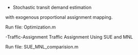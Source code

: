 
- Stochastic transit demand estimation

with exogenous proportional assignment mapping. 

Run file:
Optimization.m

-Traffic-Assignment
  Traffic Assignment Using SUE and MNL
  
Run file:
SUE_MNL_comparision.m


